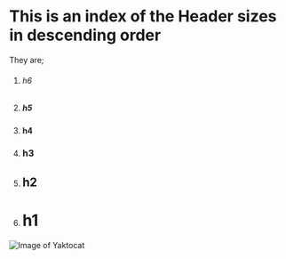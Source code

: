 # This is an index of the Header sizes in descending order

They are;

1. ###### h6
3. ##### h5
4. #### h4 
5. ### h3
6. ## h2
7. # h1

![Image of Yaktocat](https://octodex.github.com/images/yaktocat.png)

